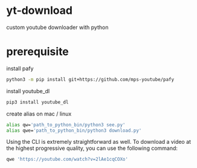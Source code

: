 # yt-download
 custom youtube downloader with python
 
# prerequisite
 install pafy
 ```bash
 python3 -m pip install git+https://github.com/mps-youtube/pafy
 ```
 install youtube_dl
 ```bash
 pip3 install youtube_dl
 ```
 
 create alias on mac / linux
 ```bash
 alias qw='path_to_python_bin/python3 see.py'
 alias qwe='path_to_python_bin/python3 download.py'
 ```

Using the CLI is extremely straightforward as well. To download a video at the
highest progressive quality, you can use the following command:
```bash
qwe 'https://youtube.com/watch?v=2lAe1cqCOXo'
```
